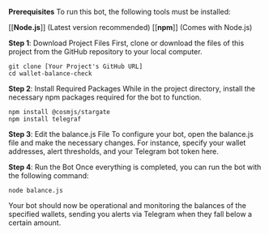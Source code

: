 **Prerequisites**
To run this bot, the following tools must be installed:

[[**Node.js**]] (Latest version recommended)
[[**npm**]] (Comes with Node.js)

**Step 1**: Download Project Files
First, clone or download the files of this project from the GitHub repository to your local computer.

```shell
git clone [Your Project's GitHub URL]
cd wallet-balance-check
```

**Step 2**: Install Required Packages
While in the project directory, install the necessary npm packages required for the bot to function.

```shell
npm install @cosmjs/stargate
npm install telegraf
```

**Step 3**: Edit the balance.js File
To configure your bot, open the balance.js file and make the necessary changes. For instance, specify your wallet addresses, alert thresholds, and your Telegram bot token here.

**Step 4**: Run the Bot
Once everything is completed, you can run the bot with the following command:

```shell
node balance.js
```
Your bot should now be operational and monitoring the balances of the specified wallets, sending you alerts via Telegram when they fall below a certain amount.

